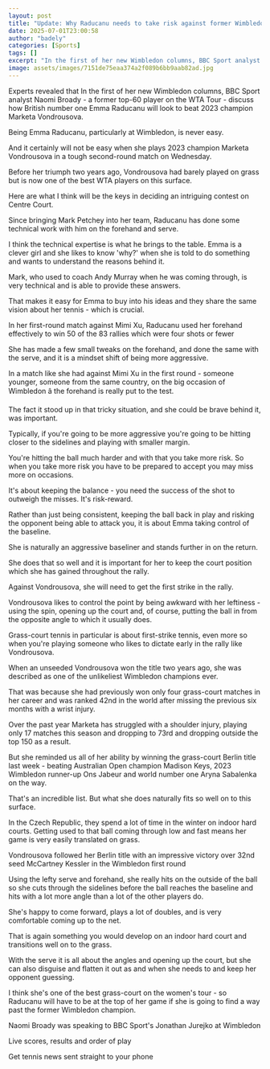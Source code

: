 ```yaml
---
layout: post
title: "Update: Why Raducanu needs to take risk against former Wimbledon champion"
date: 2025-07-01T23:00:58
author: "badely"
categories: [Sports]
tags: []
excerpt: "In the first of her new Wimbledon columns, BBC Sport analyst Naomi Broady discuss how Emma Raducanu will look to beat 2023 champion Marketa Vondrousov"
image: assets/images/7151de75eaa374a2f089b6bb9aab82ad.jpg
---
```


Experts revealed that In the first of her new Wimbledon columns, BBC Sport analyst Naomi Broady - a former top-60 player on the WTA Tour - discuss how British number one Emma Raducanu will look to beat 2023 champion Marketa Vondrousova.

Being Emma Raducanu, particularly at Wimbledon, is never easy.

And it certainly will not be easy when she plays 2023 champion Marketa Vondrousova in a tough second-round match on Wednesday.

Before her triumph two years ago, Vondrousova had barely played on grass but is now one of the best WTA players on this surface.

Here are what I think will be the keys in deciding an intriguing contest on Centre Court.

Since bringing Mark Petchey into her team, Raducanu has done some technical work with him on the forehand and serve.

I think the technical expertise is what he brings to the table. Emma is a clever girl and she likes to know 'why?' when she is told to do something and wants to understand the reasons behind it.

Mark, who used to coach Andy Murray when he was coming through, is very technical and is able to provide these answers.

That makes it easy for Emma to buy into his ideas and they share the same vision about her tennis - which is crucial.

In her first-round match against Mimi Xu, Raducanu used her forehand effectively to win 50 of the 83 rallies which were four shots or fewer

She has made a few small tweaks on the forehand, and done the same with the serve, and it is a mindset shift of being more aggressive.

In a match like she had against Mimi Xu in the first round - someone younger, someone from the same country, on the big occasion of Wimbledon â the forehand is really put to the test.

The fact it stood up in that tricky situation, and she could be brave behind it, was important.

Typically, if you're going to be more aggressive you're going to be hitting closer to the sidelines and playing with smaller margin.

You're hitting the ball much harder and with that you take more risk. So when you take more risk you have to be prepared to accept you may miss more on occasions.

It's about keeping the balance - you need the success of the shot to outweigh the misses. It's risk-reward.

Rather than just being consistent, keeping the ball back in play and risking the opponent being able to attack you, it is about Emma taking control of the baseline.

She is naturally an aggressive baseliner and stands further in on the return.

She does that so well and it is important for her to keep the court position which she has gained throughout the rally.

Against Vondrousova, she will need to get the first strike in the rally.

Vondrousova likes to control the point by being awkward with her leftiness - using the spin, opening up the court and, of course, putting the ball in from the opposite angle to which it usually does.

Grass-court tennis in particular is about first-strike tennis, even more so when you're playing someone who likes to dictate early in the rally like Vondrousova.

When an unseeded Vondrousova won the title two years ago, she was described as one of the unlikeliest Wimbledon champions ever.

That was because she had previously won only four grass-court matches in her career and was ranked 42nd in the world after missing the previous six months with a wrist injury.

Over the past year Marketa has struggled with a shoulder injury, playing only 17 matches this season and dropping to 73rd and dropping outside the top 150 as a result.

But she reminded us all of her ability by winning the grass-court Berlin title last week - beating Australian Open champion Madison Keys, 2023 Wimbledon runner-up Ons Jabeur and world number one Aryna Sabalenka on the way. 

That's an incredible list. But what she does naturally fits so well on to this surface.

In the Czech Republic, they spend a lot of time in the winter on indoor hard courts. Getting used to that ball coming through low and fast means her game is very easily translated on grass.

Vondrousova followed her Berlin title with an impressive victory over 32nd seed McCartney Kessler in the Wimbledon first round

Using the lefty serve and forehand, she really hits on the outside of the ball so she cuts through the sidelines before the ball reaches the baseline and hits with a lot more angle than a lot of the other players do.

She's happy to come forward, plays a lot of doubles, and is very comfortable coming up to the net.

That is again something you would develop on an indoor hard court and transitions well on to the grass.

With the serve it is all about the angles and opening up the court, but she can also disguise and flatten it out as and when she needs to and keep her opponent guessing.

I think she's one of the best grass-court on the women's tour - so Raducanu will have to be at the top of her game if she is going to find a way past the former Wimbledon champion.

Naomi Broady was speaking to BBC Sport's Jonathan Jurejko at Wimbledon

Live scores, results and order of play

Get tennis news sent straight to your phone

